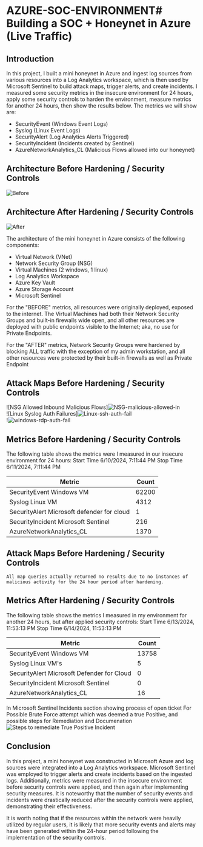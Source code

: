 # AZURE-SOC-ENVIRONMENT# Building a SOC + Honeynet in Azure (Live Traffic)


## Introduction

In this project, I built a mini honeynet in Azure and ingest log sources from various resources into a Log Analytics workspace, which is then used by Microsoft Sentinel to build attack maps, trigger alerts, and create incidents. I measured some security metrics in the insecure environment for 24 hours, apply some security controls to harden the environment, measure metrics for another 24 hours, then show the results below. The metrics we will show are:

- SecurityEvent (Windows Event Logs)
- Syslog (Linux Event Logs)
- SecurityAlert (Log Analytics Alerts Triggered)
- SecurityIncident (Incidents created by Sentinel)
- AzureNetworkAnalytics_CL (Malicious Flows allowed into our honeynet)

## Architecture Before Hardening / Security Controls
![Before](https://github.com/D8732/AZURE-SOC-ENVIRONMENT/assets/130248485/0b2b70f1-0117-40f4-a1aa-57a433cf36b9)


## Architecture After Hardening / Security Controls
![After](https://github.com/D8732/AZURE-SOC-ENVIRONMENT/assets/130248485/79e0f501-b457-4611-b708-eb0f4f7bb5f2)


The architecture of the mini honeynet in Azure consists of the following components:

- Virtual Network (VNet)
- Network Security Group (NSG)
- Virtual Machines (2 windows, 1 linux)
- Log Analytics Workspace
- Azure Key Vault
- Azure Storage Account
- Microsoft Sentinel

For the "BEFORE" metrics, all resources were originally deployed, exposed to the internet. The Virtual Machines had both their Network Security Groups and built-in firewalls wide open, and all other resources are deployed with public endpoints visible to the Internet; aka, no use for Private Endpoints.

For the "AFTER" metrics, Network Security Groups were hardened by blocking ALL traffic with the exception of my admin workstation, and all other resources were protected by their built-in firewalls as well as Private Endpoint

## Attack Maps Before Hardening / Security Controls
![NSG Allowed Inbound Malicious Flows]![NSG-malicious-allowed-in](https://github.com/D8732/AZURE-SOC-ENVIRONMENT/assets/130248485/b2be2d49-6a97-4497-995b-46a242b5aa0e)
<br>
![Linux Syslog Auth Failures]![Linux-ssh-auth-fail](https://github.com/D8732/AZURE-SOC-ENVIRONMENT/assets/130248485/0efcf582-a6af-4d14-9eab-9f0b67717478)
<br>
!![windows-rdp-auth-fail](https://github.com/D8732/AZURE-SOC-ENVIRONMENT/assets/130248485/a5ba556d-56ae-48be-b969-b04ac1036637)
<br>

## Metrics Before Hardening / Security Controls

The following table shows the metrics were I measured in our insecure environment for 24 hours:
Start Time 6/10/2024, 7:11:44 PM
Stop Time 6/11/2024, 7:11:44 PM

| Metric                   | Count
| ------------------------ | -----
| SecurityEvent Windows VM | 62200
| Syslog        Linux VM   | 4312
| SecurityAlert  Microsoft defender for cloud          | 1
| SecurityIncident    Microsoft Sentinel     | 216
| AzureNetworkAnalytics_CL | 1370

## Attack Maps Before Hardening / Security Controls

```All map queries actually returned no results due to no instances of malicious activity for the 24 hour period after hardening.```

## Metrics After Hardening / Security Controls

The following table shows the metrics I measured in my environment for another 24 hours, but after  applied security controls:
Start Time 6/13/2024, 11:53:13 PM
Stop Time	6/14/2024, 11:53:13 PM

| Metric                   | Count
| ------------------------ | -----
| SecurityEvent Windows VM | 13758
| Syslog  Linux VM's       | 5
| SecurityAlert  Microsoft Defender for Cloud          | 0
| SecurityIncident  Microsoft Sentinel       | 0
| AzureNetworkAnalytics_CL | 16


In Microsoft Sentinel Incidents section showing process of open ticket For Possible Brute Force attempt which was deemed a true Positive, and possible steps for Remediation and Documenation
![Steps to remediate True Positive Incident](https://github.com/D8732/AZURE-SOC-ENVIRONMENT/assets/130248485/75b08d1f-564a-4b11-a519-e4953b07e32a)



## Conclusion

In this project, a mini honeynet was constructed in Microsoft Azure and log sources were integrated into a Log Analytics workspace. Microsoft Sentinel was employed to trigger alerts and create incidents based on the ingested logs. Additionally, metrics were measured in the insecure environment before security controls were applied, and then again after implementing security measures. It is noteworthy that the number of security events and incidents were drastically reduced after the security controls were applied, demonstrating their effectiveness.

It is worth noting that if the resources within the network were heavily utilized by regular users, it is likely that more security events and alerts may have been generated within the 24-hour period following the implementation of the security controls.
